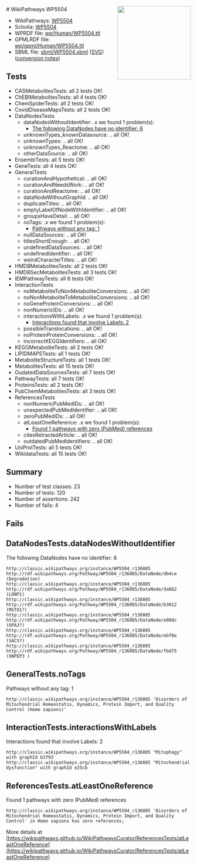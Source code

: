<img style="float: right; width: 200px" src="https://cms-assets.nporadio.nl/npo3fm/NPO-Serious-Request-Logo-Groen-Ik-Steun-RGB.png" />
# WikiPathways WP5504

* WikiPathways: [WP5504](https://identifiers.org/wikipathways:WP5504)
* Scholia: [WP5504](https://scholia.toolforge.org/wikipathways/WP5504)
* WPRDF file: [wp/Human/WP5504.ttl](../wp/Human/WP5504.ttl)
* GPMLRDF file: [wp/gpml/Human/WP5504.ttl](../wp/gpml/Human/WP5504.ttl)
* SBML file: [sbml/WP5504.sbml](../sbml/WP5504.sbml) ([SVG](../sbml/WP5504.svg)) ([conversion notes](../sbml/WP5504.txt))

## Tests
* CASMetabolitesTests: all 2 tests OK!
* ChEBIMetabolitesTests: all 4 tests OK!
* ChemSpiderTests: all 2 tests OK!
* CovidDiseaseMapsTests: all 2 tests OK!
* DataNodesTests
    * dataNodesWithoutIdentifier: .x we found 1 problem(s):
        * [The following DataNodes have no identifier: 6](#d2d32fa5)
    * unknownTypes_knownDatasource: .. all OK!
    * unknownTypes: .. all OK!
    * unknownTypes_Reactome: .. all OK!
    * otherDataSource: .. all OK!
* EnsemblTests: all 5 tests OK!
* GeneTests: all 4 tests OK!
* GeneralTests
    * curationAndHypothetical: .. all OK!
    * curationAndNeedsWork: .. all OK!
    * curationAndReactome: .. all OK!
    * dataNodeWithoutGraphId: .. all OK!
    * duplicateTitles: .. all OK!
    * emptyLabelOfNodeWithIdentifier: .. all OK!
    * groupsHaveDetail: .. all OK!
    * noTags: .x we found 1 problem(s):
        * [Pathways without any tag: 1](#b5a30a81)
    * nullDataSources: .. all OK!
    * titlesShortEnough: .. all OK!
    * undefinedDataSources: .. all OK!
    * undefinedIdentifier: .. all OK!
    * weirdCharacterTitles: .. all OK!
* HMDBMetabolitesTests: all 2 tests OK!
* HMDBSecMetabolitesTests: all 3 tests OK!
* IEMPathwayTests: all 6 tests OK!
* InteractionTests
    * noMetaboliteToNonMetaboliteConversions: .. all OK!
    * noNonMetaboliteToMetaboliteConversions: .. all OK!
    * noGeneProteinConversions: .. all OK!
    * nonNumericIDs: .. all OK!
    * interactionsWithLabels: .x we found 1 problem(s):
        * [Interactions found that involve Labels: 2](#630d2679)
    * possibleTranslocations: .. all OK!
    * noProteinProteinConversions: .. all OK!
    * incorrectKEGGIdentifiers: .. all OK!
* KEGGMetaboliteTests: all 2 tests OK!
* LIPIDMAPSTests: all 1 tests OK!
* MetaboliteStructureTests: all 1 tests OK!
* MetabolitesTests: all 15 tests OK!
* OudatedDataSourcesTests: all 7 tests OK!
* PathwayTests: all 7 tests OK!
* ProteinsTests: all 2 tests OK!
* PubChemMetabolitesTests: all 3 tests OK!
* ReferencesTests
    * nonNumericPubMedIDs: .. all OK!
    * unexpectedPubMedIdentifier: .. all OK!
    * zeroPubMedIDs: .. all OK!
    * atLeastOneReference: .x we found 1 problem(s):
        * [Found 1 pathways with zero (PubMed) references](#d0a459f0)
    * citesRetractedArticle: .. all OK!
    * outdatedPubMedIdentifiers: .. all OK!
* UniProtTests: all 5 tests OK!
* WikidataTests: all 15 tests OK!


## Summary

* Number of test classes: 23
* Number of tests: 120
* Number of assertions: 242
* Number of fails: 4

## Fails

<a name="d2d32fa5" />

## DataNodesTests.dataNodesWithoutIdentifier

The following DataNodes have no identifier: 6
```
http://classic.wikipathways.org/instance/WP5504_r136085 http://rdf.wikipathways.org/Pathway/WP5504_r136085/DataNode/db4ce (Degradation)
http://classic.wikipathways.org/instance/WP5504_r136085 http://rdf.wikipathways.org/Pathway/WP5504_r136085/DataNode/da862 (LONP1)
http://classic.wikipathways.org/instance/WP5504_r136085 http://rdf.wikipathways.org/Pathway/WP5504_r136085/DataNode/b3012 (MSTO1?)
http://classic.wikipathways.org/instance/WP5504_r136085 http://rdf.wikipathways.org/Pathway/WP5504_r136085/DataNode/e08dc (OPA3?)
http://classic.wikipathways.org/instance/WP5504_r136085 http://rdf.wikipathways.org/Pathway/WP5504_r136085/DataNode/ebf8e (SACS?)
http://classic.wikipathways.org/instance/WP5504_r136085 http://rdf.wikipathways.org/Pathway/WP5504_r136085/DataNode/fbd75 (XNPEP3 )
```

<a name="b5a30a81" />

## GeneralTests.noTags

Pathways without any tag: 1
```
http://classic.wikipathways.org/instance/WP5504_r136085 'Disorders of Mitochondrial Homeostatis, Dynamics, Protein Import, and Quality Control (Homo sapiens)' 
```

<a name="630d2679" />

## InteractionTests.interactionsWithLabels

Interactions found that involve Labels: 2
```
http://classic.wikipathways.org/instance/WP5504_r136085 "Mitophagy" with graphId b3f93
http://classic.wikipathways.org/instance/WP5504_r136085 "Mitochondrial
dysfunction" with graphId e25cb
```

<a name="d0a459f0" />

## ReferencesTests.atLeastOneReference

Found 1 pathways with zero (PubMed) references
```
http://classic.wikipathways.org/instance/WP5504_r136085 'Disorders of Mitochondrial Homeostatis, Dynamics, Protein Import, and Quality Control' in Homo sapiens has zero references; 
```

More details at [https://wikipathways.github.io/WikiPathwaysCurator/ReferencesTests/atLeastOneReference](https://wikipathways.github.io/WikiPathwaysCurator/ReferencesTests/atLeastOneReference)

